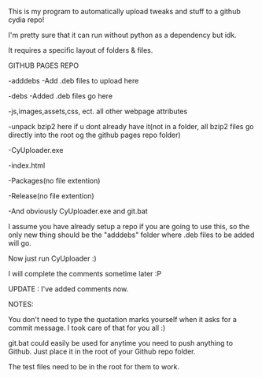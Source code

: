 This is my program to automatically upload tweaks and stuff to a github cydia repo!

I'm pretty sure that it can run without python as a dependency but idk.

It requires a specific layout of folders & files.

GITHUB PAGES REPO

-adddebs
	-Add .deb files to upload here

-debs
	-Added .deb files go here

-js,images,assets,css, ect. all other webpage attributes

-unpack bzip2 here if u dont already have it(not in a folder, all bzip2 
files go directly into the root og the github pages repo folder)

-CyUploader.exe

-index.html

-Packages(no file extention)

-Release(no file extention)

-And obviously CyUploader.exe and git.bat

I assume you have already setup a repo if you are going to use this, so the only new thing should be the "adddebs" folder where .deb files to be added will go.

Now just run CyUploader :)

I will complete the comments sometime later :P

UPDATE : I've added comments now.

NOTES:

You don't need to type the quotation marks yourself when it asks for a commit message. I took care of that for you all :)

git.bat could easily be used for anytime you need to push anything to Github. Just place it in the root of your Github repo folder.

The test files need to be in the root for them to work.